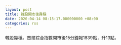 ```yaml
---
layout: post
title: 韓股開市後靠穩
date: 2020-04-14 08:15:17.000000000 +08:00
categories: rss
---
```


韓股靠穩。首爾綜合指數開市後15分鐘報1839點，升13點。

